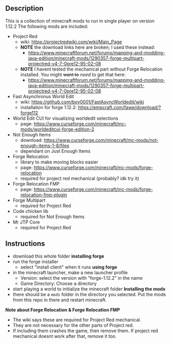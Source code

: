 ## Description
This is a collection of minecraft mods to run in single player on version 1.12.2
The following mods are included:
* Project Red
  * wiki: https://projectredwiki.com/wiki/Main_Page
  * **NOTE** the download links here are broken; I used these instead:
    * https://www.minecraftforum.net/forums/mapping-and-modding-java-edition/minecraft-mods/1290357-forge-multipart-projectred-v4-7-0pre12-95-02-08
  * **NOTE** I havent tested the mechanical part without Forge Relocation installed. You might ~~want to~~ *need* to get that here:
    * https://www.minecraftforum.net/forums/mapping-and-modding-java-edition/minecraft-mods/1290357-forge-multipart-projectred-v4-7-0pre12-95-02-08
* Fast Asynchronus World Edit
  * wiki: https://github.com/boy0001/FastAsyncWorldedit/wiki
  * installation for forge 1.12.2: https://empcraft.com/fawe/download/?forge112
* World Edit CUI for visualizing worldedit selections
  * page: https://www.curseforge.com/minecraft/mc-mods/worldeditcui-forge-edition-2
* Not Enough Items
  * download: https://www.curseforge.com/minecraft/mc-mods/not-enough-items-1-8/files
  * dependant on Just Enough Items
* Forge Relocation
  * library to make moving blocks easier
  * page: https://www.curseforge.com/minecraft/mc-mods/forge-relocation
  * required for project red mechanical (probably? idk try it)
* Forge Relocation FMP
  * page: https://www.curseforge.com/minecraft/mc-mods/forge-relocation-fmp-plugin
* Forge Multipart
  * required for Project Red
* Code chicken lib
  * required for Not Enough Items
* Mr JTP Core
  * required for Project Red


## Instructions
* download this whole folder
**installing forge**
* run the forge installer
  * select "install client" when it runs
**using forge**
* in the minecraft launcher, make a new launcher profile
  * Version: select the version with "forge-1.12.2" in the name
  * Game Directory: Choose a directory
* start playing a world to initialize the minecraft folder
**Installing the mods**
* there should be a `mods` folder in the directory you selected. Put the mods from this repo in there and restart minecraft.



**Note about Forge Relocation & Forge Relocation FMP**
* The wiki says these are required for Project Red mechanical.
* They are not necessary for the other parts of Project red.
* If including them crashes the game, then remove them. If project red mechanical doesnt work after that, remove it too.

